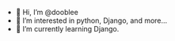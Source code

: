 - 👋 Hi, I’m @dooblee
- 👀 I’m interested in python, Django, and more...
- 🌱 I’m currently learning Django.

<!---
dooblee/dooblee is a ✨ special ✨ repository because its `README.md` (this file) appears on your GitHub profile.
You can click the Preview link to take a look at your changes.
--->
